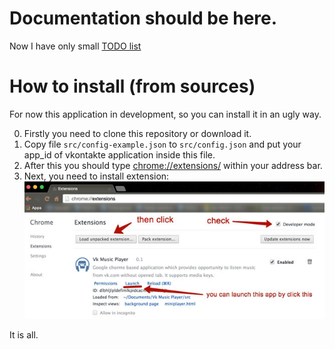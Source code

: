 # Documentation should be here.

Now I have only small [TODO list](TODO.md)

# How to install (from sources)
For now this application in development, so you can install it in an ugly way.

0. Firstly you need to clone this repository or download it.
0. Copy file `src/config-example.json` to `src/config.json` and put your app_id of vkontakte application inside this file.
0. After this you should type [chrome://extensions/](chrome://extensions/) within your address bar.
0. Next, you need to install extension: ![](docs/images/install-extension.jpg)

It is all.
